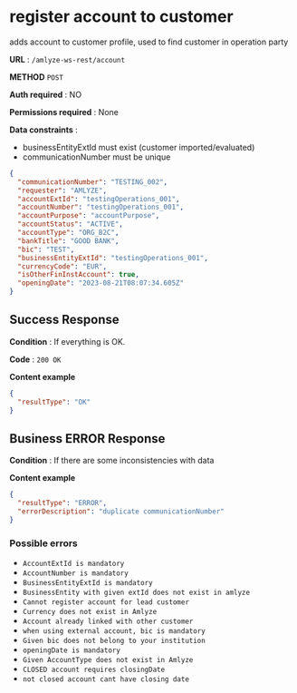 # register account to customer

adds account to customer profile, used to find customer in operation party

**URL** : `/amlyze-ws-rest/account`

**METHOD**  `POST`

**Auth required** : NO

**Permissions required** : None

**Data constraints** : 

* businessEntityExtId must exist (customer imported/evaluated)
* communicationNumber must be unique



```json
{
  "communicationNumber": "TESTING_002",
  "requester": "AMLYZE",
  "accountExtId": "testingOperations_001",
  "accountNumber": "testingOperations_001",
  "accountPurpose": "accountPurpose",
  "accountStatus": "ACTIVE",
  "accountType": "ORG_B2C",
  "bankTitle": "GOOD BANK",
  "bic": "TEST",
  "businessEntityExtId": "testingOperations_001",
  "currencyCode": "EUR",
  "isOtherFinInstAccount": true,
  "openingDate": "2023-08-21T08:07:34.605Z"
}
```


## Success Response

**Condition** : If everything is OK.

**Code** : `200 OK`

**Content example**

```json
{
  "resultType": "OK"
}
```



## Business ERROR Response

**Condition** : If there are some inconsistencies with data

**Content example**
```json
{
  "resultType": "ERROR",
  "errorDescription": "duplicate communicationNumber"
}
```

### Possible errors

* `AccountExtId is mandatory`
* `AccountNumber is mandatory`
* `BusinessEntityExtId is mandatory`
* `BusinessEntity with given extId does not exist in amlyze`
* `Cannot register account for lead customer`
* `Currency does not exist in Amlyze`
* `Account already linked with other customer`
* `when using external account, bic is mandatory`
* `Given bic does not belong to your institution`
* `openingDate is mandatory`
* `Given AccountType does not exist in Amlyze`
* `CLOSED account requires closingDate`
* `not closed account cant have closing date`